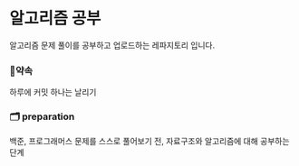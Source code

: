 # 알고리즘 공부

알고리즘 문제 풀이를 공부하고 업로드하는 레파지토리 입니다.

### 📌약속

하루에 커밋 하나는 날리기

### 🗂 preparation

백준, 프로그래머스 문제를 스스로 풀어보기 전, 자료구조와 알고리즘에 대해 공부하는 단계